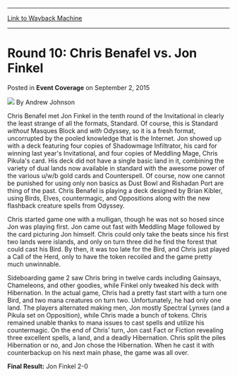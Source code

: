 
---
[Link to Wayback Machine](https://web.archive.org/web/20171030172941/https://magic.wizards.com/en/articles/archive/event-coverage/round-10-chris-benafel-vs-jon-finkel-2015-09-02)

[_metadata_:author]:- "Andrew Johnson"
[_metadata_:description]:- "Chris Benafel met Jon Finkel in the tenth round of the Invitational in clearly the least strange of all the formats, Standard. Of course, this is Standard without Masques Block and with Odyssey, so it is a fresh format, uncorrupted by the pooled knowledge that is the Internet. Jon showed up with a deck featuring four copies of Shadowmage Infiltrator, his card for winning last year's Invitational, and four copies of Meddling Mage, Chris Pikula's card."
[_metadata_:generator]:- "Drupal 7 (http://drupal.org)"
[_metadata_:node]:- "590646"
[_metadata_:publish_date]:- "2015-09-02"
[_metadata_:source]:- "div-main-content"
[_metadata_:title]:- "Round 10: Chris Benafel vs. Jon Finkel"
[_metadata_:wayback_capture_timestamp]:- "2017-10-30 17:29:41"
[_metadata_:wayback_raw_url]:- "https://web.archive.org/web/20171030172941id_/https://magic.wizards.com/en/articles/archive/event-coverage/round-10-chris-benafel-vs-jon-finkel-2015-09-02"
[_metadata_:wayback_url]:- "https://magic.wizards.com/en/articles/archive/event-coverage/round-10-chris-benafel-vs-jon-finkel-2015-09-02"
---


Round 10: Chris Benafel vs. Jon Finkel
======================================



 Posted in **Event Coverage**
 on September 2, 2015 






![](https://media.magic.wizards.com/styles/auth_small/public/generic-avatar-150_224.png)
By Andrew Johnson











Chris Benafel met Jon Finkel in the tenth round of the Invitational in clearly the least strange of all the formats, Standard. Of course, this is Standard *without* Masques Block and *with* Odyssey, so it is a fresh format, uncorrupted by the pooled knowledge that is the Internet. Jon showed up with a deck featuring four copies of Shadowmage Infiltrator, his card for winning last year's Invitational, and four copies of Meddling Mage, Chris Pikula's card. His deck did not have a single basic land in it, combining the variety of dual lands now available in standard with the awesome power of the various u/w/b gold cards and Counterspell. Of course, now one cannot be punished for using only non basics as Dust Bowl and Rishadan Port are thing of the past. Chris Benafel is playing a deck designed by Brian Kibler, using Birds, Elves, countermagic, and Oppositions along with the new flashback creature spells from Odyssey.


Chris started game one with a mulligan, though he was not so hosed since Jon was playing first. Jon came out fast with Meddling Mage followed by the card picturing Jon himself. Chris could only take the beats since his first two lands were islands, and only on turn three did he find the forest that could cast his Bird. By then, it was too late for the Bird, and Chris just played a Call of the Herd, only to have the token recoiled and the game pretty much unwinnable.


Sideboarding game 2 saw Chris bring in twelve cards including Gainsays, Chameleons, and other goodies, while Finkel only tweaked his deck with Hibernation. In the actual game, Chris had a pretty fast start with a turn one Bird, and two mana creatures on turn two. Unfortunately, he had only one land. The players alternated making men, Jon mostly Spectral Lynxes (and a Pikula set on Opposition), while Chris made a bunch of tokens. Chris remained unable thanks to mana issues to cast spells and utilize his countermagic. On the end of Chris' turn, Jon cast Fact or Fiction revealing three excellent spells, a land, and a deadly Hibernation. Chris split the piles Hibernation or no, and Jon chose the Hibernation. When he cast it with counterbackup on his next main phase, the game was all over.


**Final Result:** Jon Finkel 2-0







